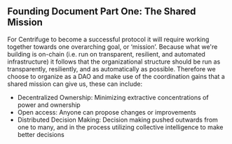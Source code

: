 ## Founding Document Part One: The Shared Mission

For Centrifuge to become a successful protocol it will require working together towards one overarching goal, or ‘mission’. Because what we're building is on-chain (i.e. run on transparent, resilient, and automated infrastructure) it follows that the organizational structure should be run as transparently, resiliently, and as automatically as possible. Therefore we choose to organize as a DAO and make use of the coordination gains that a shared mission can give us, these can include:

- Decentralized Ownership: Minimizing extractive concentrations of power and ownership
- Open access: Anyone can propose changes or improvements
- Distributed Decision Making: Decision making pushed outwards from one to many, and in the process utilizing collective intelligence to make better decisions
